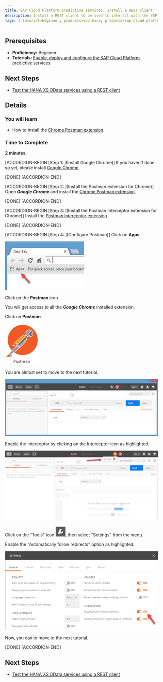 ```yaml
---
title: SAP Cloud Platform predictive services, Install a REST client
description: Install a REST client to be used to interact with the SAP Cloud Platform predictive services
tags: [ tutorial>beginner, products>sap-hana, products>sap-cloud-platform ]
---
```


## Prerequisites
  - **Proficiency:** Beginner
  - **Tutorials:** [Enable, deploy and configure the SAP Cloud Platform predictive services](http://www.sap.com/developer/tutorials/hcpps-ps-configure.html)

## Next Steps
  - [Test the HANA XS OData services using a REST client](http://www.sap.com/developer/tutorials/hcpps-rest-odata.html)

## Details
### You will learn
  - How to install the [Chrome Postman extension](http://chrome.google.com/webstore/detail/postman/fhbjgbiflinjbdggehcddcbncdddomop/).

### Time to Complete
  **2 minutes**.

[ACCORDION-BEGIN [Step 1: ](Install Google Chrome)]
If you haven't done so yet, please install [Google Chrome](http://www.google.com/chrome/browser/desktop/).

[DONE]
[ACCORDION-END]

[ACCORDION-BEGIN [Step 2: ](Install the Postman extension for Chrome)]
Open ***Google Chrome*** and install the [Chrome Postman extension](http://chrome.google.com/webstore/detail/postman/fhbjgbiflinjbdggehcddcbncdddomop/).

[DONE]
[ACCORDION-END]

[ACCORDION-BEGIN [Step 3: ](Install the Postman Interceptor extension for Chrome)]
Install the [Postman Interceptor extension](https://chrome.google.com/webstore/detail/postman-interceptor/aicmkgpgakddgnaphhhpliifpcfhicfo).

[DONE]
[ACCORDION-END]

[ACCORDION-BEGIN [Step 4: ](Configure Postman)]
Click on **Apps**

![Google Chrome](01.png)

Click on the **Postman** icon

You will get access to all the ***Google Chrome*** installed extension.

Click on **Postman**

![Postman](02.png)

You are almost set to move to the next tutorial.

![Postman](03.png)

Enable the Interceptor by clicking on the Interceptor icon as highlighted.

![Postman](04.png)

Click on the "Tools" icon ![Postman](06.png), then select "Settings" from the menu.

Enable the "Automatically follow redirects" option as highlighted.

![Postman](05.png)

Now, you can to move to the next tutorial.

[DONE]
[ACCORDION-END]

## Next Steps
  - [Test the HANA XS OData services using a REST client](http://www.sap.com/developer/tutorials/hcpps-rest-odata.html)
